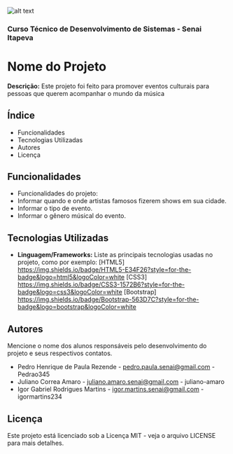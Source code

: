 ![alt text](<assets/img/readme/'.jpg>)
### Curso Técnico de Desenvolvimento de Sistemas - Senai Itapeva
# Nome do Projeto
**Descrição:**
Este projeto foi feito para promover eventos culturais para pessoas que querem acompanhar o mundo da música
## Índice
- Funcionalidades
- Tecnologias Utilizadas
- Autores
- Licença
## Funcionalidades
- Funcionalidades do projeto:
 - Informar quando e onde artistas famosos fizerem shows em sua cidade.
 - Informar o tipo de evento.
 - Informar o gênero músical do evento.
## Tecnologias Utilizadas
- **Linguagem/Frameworks:**
 Liste as principais tecnologias usadas no projeto, como por exemplo:
[HTML5] https://img.shields.io/badge/HTML5-E34F26?style=for-the-badge&logo=html5&logoColor=white
[CSS3] https://img.shields.io/badge/CSS3-1572B6?style=for-the-badge&logo=css3&logoColor=white
[Bootstrap] https://img.shields.io/badge/Bootstrap-563D7C?style=for-the-badge&logo=bootstrap&logoColor=white
## Autores
Mencione o nome dos alunos responsáveis pelo desenvolvimento do projeto e seus respectivos contatos.
- Pedro Henrique de Paula Rezende - pedro.paula.senai@gmail.com - Pedrao345
- Juliano Correa Amaro - juliano.amaro.senai@gmail.com - juliano-amaro
- Igor Gabriel Rodrigues Martins - igor.martins.senai@gmail.com - igormartins234
## Licença
Este projeto está licenciado sob a Licença MIT - veja o arquivo LICENSE para mais detalhes.